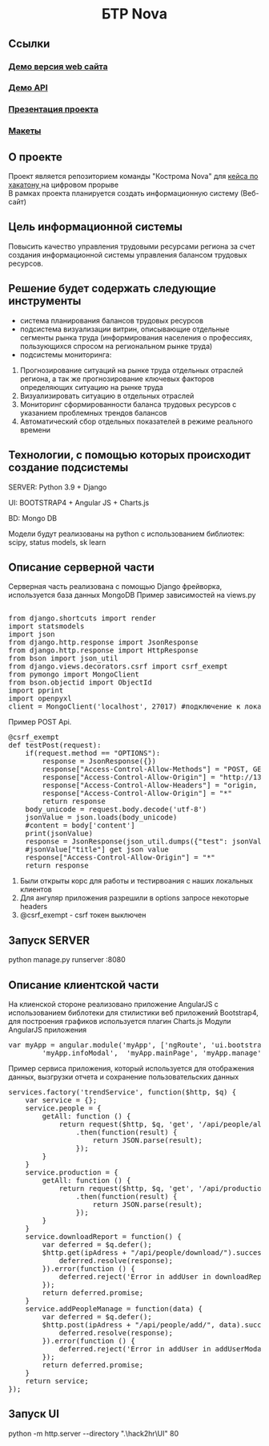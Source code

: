 <h1 align="center">БТР Nova</h1>


## Ссылки
<h3><a href="http://13.79.21.196/#/main">Демо версия web сайта</a></h2>
<h3><a href="http://13.79.21.196:8080/api">Демо API</a></h2>
<h3><a href="https://www.canva.com/design/DAENbcz9wtg/L5HMZ6JowNa1aPIEelSkXw/view?utm_content=DAENbcz9wtg&utm_campaign=designshare&utm_medium=link&utm_source=publishpresent">Презентация проекта </a> </h3>
<h3><a href="https://www.figma.com/file/jDKiADQxhNXPpG08fDoQCw/Course-Dashboard-(Copy)?node-id=4798%3A262">Макеты</a> </h3>

## О проекте
Проект является репозиторием команды "Кострома Nova" для <a href="https://leadersofdigital.ru/cabinet/63011">кейса по хакатону </a>  на цифровом прорыве 
<br>В рамках проекта планируется создать информационную систему (Веб-сайт) 

## Цель информационной системы
Повысить качество управления трудовыми ресурсами региона за счет создания информационной системы управления балансом трудовых ресурсов.

## Решение будет содержать следующие инструменты
 * система планирования балансов трудовых ресурсов
 * подсистема визуализации витрин, описывающие отдельные сегменты рынка труда (информирования населения о профессиях, пользующихся спросом на региональном рынке труда)
 * подсистемы мониторинга:
  1. Прогнозирование ситуаций на рынке труда отдельных отраслей региона, а так же прогнозирование ключевых факторов определяющих ситуацию на рынке труда
  2. Визуализировать ситуацию в отдельных отраслей
  3. Мониторинг сформированности баланса трудовых ресурсов с указанием проблемных трендов балансов 
  4. Автоматический сбор отдельных показателей в режиме реального времени 

## Технологии, с помощью которых происходит создание подсистемы

SERVER: Python 3.9 + Django 

UI: BOOTSTRAP4 + Angular JS + Charts.js

BD: Mongo DB

Модели будут реализованы на python с использованием библиотек: scipy, status models, sk learn

## Описание серверной части
Серверная часть реализована с помощью Django фрейворка, используется база данных MongoDB 
Пример зависимостей на views.py
<pre> 
from django.shortcuts import render
import statsmodels
import json
from django.http.response import JsonResponse
from django.http.response import HttpResponse
from bson import json_util
from django.views.decorators.csrf import csrf_exempt
from pymongo import MongoClient
from bson.objectid import ObjectId
import pprint
import openpyxl
client = MongoClient('localhost', 27017) #подключение к локальной дб
</pre>
Пример POST Api. 
<pre>
@csrf_exempt
def testPost(request):
    if(request.method == "OPTIONS"): 
        response = JsonResponse({})
        response["Access-Control-Allow-Methods"] = "POST, GET, OPTIONS"
        response["Access-Control-Allow-Origin"] = "http://13.79.21.196:8080"
        response["Access-Control-Allow-Headers"] = "origin, x-requested-with, content-type, x-ijt"
        response["Access-Control-Allow-Origin"] = "*"
        return response
    body_unicode = request.body.decode('utf-8')
    jsonValue = json.loads(body_unicode)
    #content = body['content']
    print(jsonValue)
    response = JsonResponse(json_util.dumps({"test": jsonValue["title"]}), safe = False)
    #jsonValue["title"] get json value
    response["Access-Control-Allow-Origin"] = "*"
    return response
</pre>
1. Были открыты корс для работы и тестирвоания с наших локальных клиентов
2. Для ангуляр приложения разрешили в options запросе некоторые headers
3. @csrf_exempt - csrf токен выключен

## Запуск SERVER
python manage.py runserver <IP ADDRESS>:8080

## Описание клиентской части
На клиенской стороне реализовано приложение AngularJS с использованием библотеки для стилистики веб приложений Bootstrap4, 
для построения графиков используется плагин Charts.js
Модули AngularJS приложения
<pre>
var myApp = angular.module('myApp', ['ngRoute', 'ui.bootstrap', 'ui.select', 'myApp.services', 'myApp.confirmationModal','myApp.loginPage',
        'myApp.infoModal',  'myApp.mainPage', 'myApp.manage', 'myApp.users', 'myApp.addUserModalModal', 'myApp.editUserModalModal']);
</pre>
Пример сервиса приложения, который используется для отображения данных, вызгрузки отчета и сохранение пользовательских данных
<pre>
services.factory('trendService', function($http, $q) {
    var service = {};
    service.people = {
        getAll: function () {
            return request($http, $q, 'get', '/api/people/all/', 'getAllPeople', 'trendService')
                .then(function(result) {
                    return JSON.parse(result);
                });
        }
    }
    service.production = {
        getAll: function () {
            return request($http, $q, 'get', '/api/production/all/', 'getAllProduction', 'trendService')
                .then(function(result) {
                    return JSON.parse(result);
                });
        }
    }
    service.downloadReport = function() {
        var deferred = $q.defer();
        $http.get(ipAdress + "/api/people/download/").success(function (response) {
            deferred.resolve(response);
        }).error(function () {
            deferred.reject('Error in addUser in downloadReport function');
        });
        return deferred.promise;
    }
    service.addPeopleManage = function(data) {
        var deferred = $q.defer();
        $http.post(ipAdress + "/api/people/add/", data).success(function (response) {
            deferred.resolve(response);
        }).error(function () {
            deferred.reject('Error in addUser in addUserModalService function');
        });
        return deferred.promise;
    }
    return service;
});
</pre>

## Запуск UI
python -m http.server --directory ".\hack2hr\UI" 80
